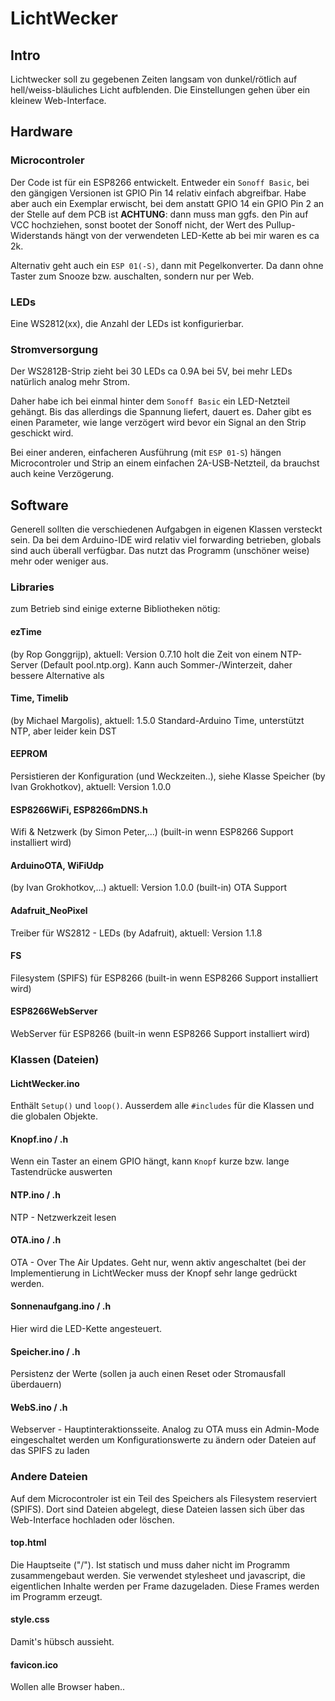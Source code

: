 # LichtWecker #

## Intro ##

Lichtwecker soll zu gegebenen Zeiten langsam von dunkel/rötlich auf hell/weiss-bläuliches Licht aufblenden.
Die Einstellungen gehen über ein kleinew Web-Interface.

## Hardware ##

### Microcontroler ###
Der Code ist für ein ESP8266 entwickelt.
Entweder ein `Sonoff Basic`, bei den gängigen Versionen ist GPIO Pin 14 relativ einfach abgreifbar.
    Habe aber auch ein Exemplar erwischt, bei dem anstatt GPIO 14 ein GPIO Pin 2 an der Stelle auf dem PCB ist
	__ACHTUNG__: dann muss man ggfs. den Pin auf VCC hochziehen, sonst bootet der Sonoff nicht, der Wert des Pullup-Widerstands hängt von der verwendeten LED-Kette ab
    bei mir waren es ca 2k.

Alternativ geht auch ein `ESP 01(-S)`, dann mit Pegelkonverter. Da dann ohne Taster zum Snooze bzw. auschalten, sondern nur per Web.


### LEDs ###
Eine WS2812(xx), die Anzahl der LEDs ist konfigurierbar.

### Stromversorgung ###
Der WS2812B-Strip zieht bei 30 LEDs ca 0.9A bei 5V, bei mehr LEDs natürlich analog mehr Strom.

Daher habe ich bei einmal hinter dem `Sonoff Basic` ein LED-Netzteil gehängt. Bis das allerdings die Spannung liefert, dauert es. Daher gibt es einen Parameter,
wie lange verzögert wird bevor ein Signal an den Strip geschickt wird.

Bei einer anderen, einfacheren Ausführung (mit `ESP 01-S`) hängen Microcontroler und Strip an einem einfachen 2A-USB-Netzteil, da brauchst auch keine Verzögerung.

## Software ##

Generell sollten die verschiedenen Aufgabgen in eigenen Klassen versteckt sein.
Da bei dem Arduino-IDE wird relativ viel forwarding betrieben, globals sind auch überall verfügbar.
Das nutzt das Programm (unschöner weise) mehr oder weniger aus.

### Libraries ###

zum Betrieb sind einige externe Bibliotheken nötig:
#### ezTime ####
(by Rop Gonggrijp), aktuell: Version 0.7.10
holt die Zeit von einem NTP-Server (Default pool.ntp.org).
Kann auch Sommer-/Winterzeit, daher bessere Alternative als 
#### Time, Timelib ####
(by Michael Margolis), aktuell: 1.5.0
Standard-Arduino Time, unterstützt NTP, aber leider kein DST

#### EEPROM ####
Persistieren der Konfiguration (und Weckzeiten..), siehe Klasse Speicher
(by Ivan Grokhotkov), aktuell: Version 1.0.0

#### ESP8266WiFi, ESP8266mDNS.h ####
Wifi & Netzwerk
(by Simon Peter,...) (built-in wenn ESP8266 Support installiert wird)

#### ArduinoOTA, WiFiUdp ####
(by Ivan Grokhotkov,...) aktuell: Version 1.0.0 (built-in)
OTA Support

#### Adafruit_NeoPixel ####
Treiber für WS2812 - LEDs (by Adafruit), aktuell: Version 1.1.8

#### FS ####
Filesystem (SPIFS) für ESP8266 (built-in wenn ESP8266 Support installiert wird)

#### ESP8266WebServer ####
WebServer für ESP8266 (built-in wenn ESP8266 Support installiert wird)

### Klassen (Dateien) ###

#### LichtWecker.ino ####
Enthält `Setup()` und `loop()`.
Ausserdem alle `#includes` für die Klassen und die globalen Objekte.

#### Knopf.ino / .h ####
Wenn ein Taster an einem GPIO hängt, kann `Knopf` kurze bzw. lange Tastendrücke auswerten

#### NTP.ino / .h ####
NTP - Netzwerkzeit lesen

#### OTA.ino / .h ####
OTA - Over The Air Updates. Geht nur, wenn aktiv angeschaltet (bei der Implementierung in LichtWecker muss der Knopf sehr lange gedrückt werden.

#### Sonnenaufgang.ino / .h ####
Hier wird die LED-Kette angesteuert.

#### Speicher.ino / .h ####
Persistenz der Werte (sollen ja auch einen Reset oder Stromausfall überdauern)

#### WebS.ino / .h ####
Webserver - Hauptinteraktionsseite.
Analog zu OTA muss ein Admin-Mode eingeschaltet werden um Konfigurationswerte zu ändern  oder Dateien auf das SPIFS zu laden


### Andere Dateien ###

Auf dem Microcontroler ist ein Teil des Speichers als Filesystem reserviert (SPIFS).
Dort sind Dateien abgelegt, diese Dateien lassen sich über das Web-Interface hochladen oder löschen.

#### top.html ####
Die Hauptseite ("/"). Ist statisch und muss daher nicht im Programm zusammengebaut werden.
Sie verwendet stylesheet und javascript, die eigentlichen Inhalte werden per Frame dazugeladen.
Diese Frames werden im Programm erzeugt.

#### style.css ####
Damit's hübsch aussieht.

#### favicon.ico ####
Wollen alle Browser haben..



